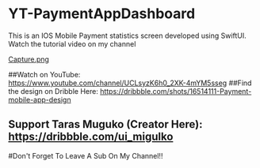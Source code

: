 # YT-PaymentAppDashboard
This is an IOS Mobile Payment statistics screen developed using SwiftUI. Watch the tutorial video on my channel

[Capture.png](https://cdn.dribbble.com/users/1998175/screenshots/16514111/media/bcebc1fbdab8fcbfdcbda0f18b00c5c7.jpg)

##Watch on YouTube: https://www.youtube.com/channel/UCLsyzK6h0_2XK-4mYM5sseg
##Find the design on Dribble Here: https://dribbble.com/shots/16514111-Payment-mobile-app-design
## Support Taras Muguko (Creator Here): https://dribbble.com/ui_migulko


#Don't Forget To Leave A Sub On My Channel!!

